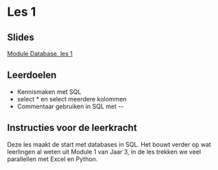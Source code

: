 # Les 1

## Slides

[Module Database, les 1](https://slides.com/felienne/pidk-k2-m2-l1)

## Leerdoelen

* Kennismaken met SQL 
* select \* en select meerdere kolommen
* Commentaar gebruiken in SQL met --

## Instructies voor de leerkracht

Deze les maakt de start met databases in SQL. Het bouwt verder op wat leerlingen al weten uit Module 1 van Jaar 3, in de les trekken we veel parallellen met Excel en Python. 





